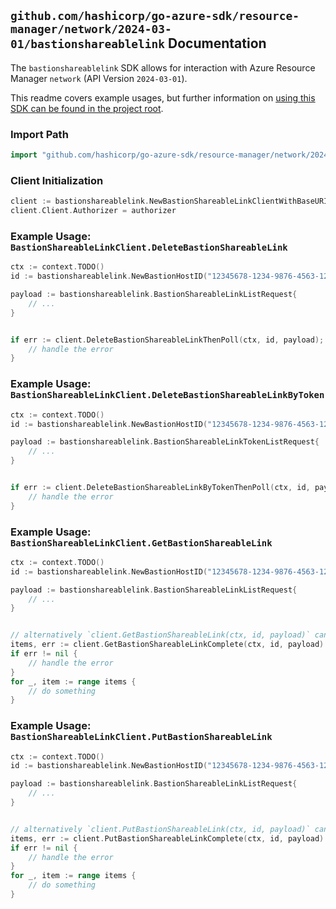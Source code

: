 
## `github.com/hashicorp/go-azure-sdk/resource-manager/network/2024-03-01/bastionshareablelink` Documentation

The `bastionshareablelink` SDK allows for interaction with Azure Resource Manager `network` (API Version `2024-03-01`).

This readme covers example usages, but further information on [using this SDK can be found in the project root](https://github.com/hashicorp/go-azure-sdk/tree/main/docs).

### Import Path

```go
import "github.com/hashicorp/go-azure-sdk/resource-manager/network/2024-03-01/bastionshareablelink"
```


### Client Initialization

```go
client := bastionshareablelink.NewBastionShareableLinkClientWithBaseURI("https://management.azure.com")
client.Client.Authorizer = authorizer
```


### Example Usage: `BastionShareableLinkClient.DeleteBastionShareableLink`

```go
ctx := context.TODO()
id := bastionshareablelink.NewBastionHostID("12345678-1234-9876-4563-123456789012", "example-resource-group", "bastionHostName")

payload := bastionshareablelink.BastionShareableLinkListRequest{
	// ...
}


if err := client.DeleteBastionShareableLinkThenPoll(ctx, id, payload); err != nil {
	// handle the error
}
```


### Example Usage: `BastionShareableLinkClient.DeleteBastionShareableLinkByToken`

```go
ctx := context.TODO()
id := bastionshareablelink.NewBastionHostID("12345678-1234-9876-4563-123456789012", "example-resource-group", "bastionHostName")

payload := bastionshareablelink.BastionShareableLinkTokenListRequest{
	// ...
}


if err := client.DeleteBastionShareableLinkByTokenThenPoll(ctx, id, payload); err != nil {
	// handle the error
}
```


### Example Usage: `BastionShareableLinkClient.GetBastionShareableLink`

```go
ctx := context.TODO()
id := bastionshareablelink.NewBastionHostID("12345678-1234-9876-4563-123456789012", "example-resource-group", "bastionHostName")

payload := bastionshareablelink.BastionShareableLinkListRequest{
	// ...
}


// alternatively `client.GetBastionShareableLink(ctx, id, payload)` can be used to do batched pagination
items, err := client.GetBastionShareableLinkComplete(ctx, id, payload)
if err != nil {
	// handle the error
}
for _, item := range items {
	// do something
}
```


### Example Usage: `BastionShareableLinkClient.PutBastionShareableLink`

```go
ctx := context.TODO()
id := bastionshareablelink.NewBastionHostID("12345678-1234-9876-4563-123456789012", "example-resource-group", "bastionHostName")

payload := bastionshareablelink.BastionShareableLinkListRequest{
	// ...
}


// alternatively `client.PutBastionShareableLink(ctx, id, payload)` can be used to do batched pagination
items, err := client.PutBastionShareableLinkComplete(ctx, id, payload)
if err != nil {
	// handle the error
}
for _, item := range items {
	// do something
}
```
